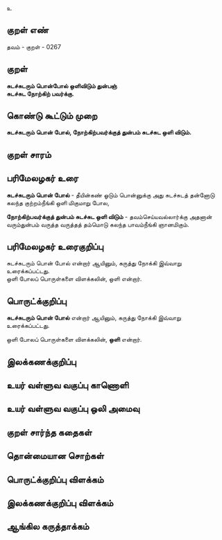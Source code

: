 உ

## குறள் எண் 

தவம் - குறள் - 0267  

## குறள் 

**சுடச்சுடரும் பொன்போல் ஒளிவிடும் துன்பஞ்  
சுடச்சுட நோற்கிற் பவர்க்கு.**

## கொண்டு கூட்டும் முறை

**சுடச்சுடரும் பொன் போல், நோற்கிற்பவர்க்குத் துன்பம் சுடச்சுட ஒளி விடும்.**

## குறள் சாரம் 


## பரிமேலழகர் உரை

**சுடச்சுடரும் பொன் போல்** - தீயின்கண் ஓடும் பொன்னுக்கு அது சுடச்சுடத் தன்னோடு கலந்த குற்றம்நீங்கி ஒளி மிகுமாறு போல,  

**நோற்கிற்பவர்க்குத் துன்பம் சுடச்சுட ஒளி விடும்** - தவம்செய்யவல்லார்க்கு அதனான் வரும்துன்பம் வருத்த வருத்தத் தம்மொடு கலந்த பாவம்நீங்கி ஞானமிகும்.    

## பரிமேலழகர் உரைகுறிப்பு   

சுடச்சுடரும் பொன் போல் என்றார் ஆயினும், கருத்து நோக்கி இவ்வாறு உரைக்கப்பட்டது.   
ஒளி போலப் பொருள்களை விளக்கலின், ஒளி என்றார்.  

## பொருட்க்குறிப்பு 

**சுடச்சுடரும் பொன் போல்** என்றார் ஆயினும், கருத்து நோக்கி இவ்வாறு உரைக்கப்பட்டது.  

ஒளி போலப் பொருள்களை விளக்கலின், **ஒளி** என்றார்.  

## இலக்கணக்குறிப்பு  


## உயர் வள்ளுவ வகுப்பு காணொளி


## உயர் வள்ளுவ வகுப்பு ஒலி அமைவு 

 
## குறள் சார்ந்த கதைகள் 


## தொன்மையான சொற்கள்


## பொருட்க்குறிப்பு விளக்கம்


## இலக்கணக்குறிப்பு விளக்கம்


## ஆங்கில கருத்தாக்கம் 


